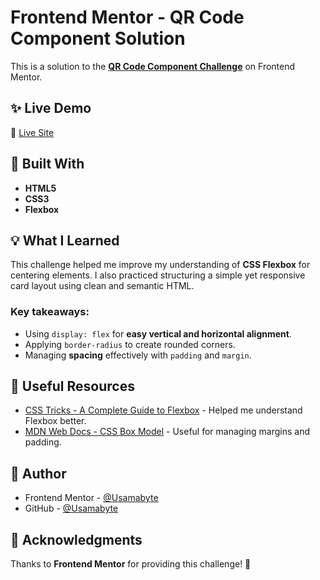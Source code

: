 # Frontend Mentor - QR Code Component Solution

This is a solution to the **[QR Code Component Challenge](https://www.frontendmentor.io/challenges/qr-code-component-iux_sIO_H)** on Frontend Mentor.

## ✨ Live Demo

🔗 [Live Site](https://exquisite-phoenix-d699c0.netlify.app)

## 🚀 Built With

- **HTML5**
- **CSS3**
- **Flexbox**

## 💡 What I Learned

This challenge helped me improve my understanding of **CSS Flexbox** for centering elements. I also practiced structuring a simple yet responsive card layout using clean and semantic HTML.

### Key takeaways:

- Using `display: flex` for **easy vertical and horizontal alignment**.
- Applying `border-radius` to create rounded corners.
- Managing **spacing** effectively with `padding` and `margin`.

## 🎯 Useful Resources

- [CSS Tricks - A Complete Guide to Flexbox](https://css-tricks.com/snippets/css/a-guide-to-flexbox/) - Helped me understand Flexbox better.
- [MDN Web Docs - CSS Box Model](https://developer.mozilla.org/en-US/docs/Web/CSS/box_model) - Useful for managing margins and padding.

## 👤 Author

- Frontend Mentor - [@Usamabyte](https://www.frontendmentor.io/profile/Usamabyte)
- GitHub - [@Usamabyte](https://github.com/Usamabyte)

## 📝 Acknowledgments

Thanks to **Frontend Mentor** for providing this challenge! 🚀
